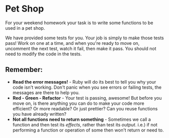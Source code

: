 # Pet Shop

For your weekend homework your task is to write some functions to be used in a pet shop.

We have provided some tests for you. Your job is simply to make those tests pass! Work on one at a time, and when you're ready to move on, uncomment the next test, watch it fail, then make it pass. You should not need to modify the code in the tests.

## Remember:

* **Read the error messages!** - Ruby will do its best to tell you why your code isn't working. Don't panic when you see errors or failing tests, the messages are there to help you.
* **Red - Green - Refactor** - Your test is passing, awesome! But before you move on, is there anything you can do to make your code more efficient? Or more readable? Or just prettier?
Can you reuse functions you have already written?
* **Not all functions need to return something** - Sometimes we call a function and then test its _effects_, rather than test its _output_.
i.e.) if not performing a function or operation of some then won't return or need to.

<!-- @customer variable (instance) required for passing data between objects and classes -->

